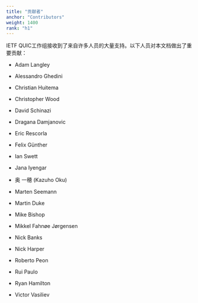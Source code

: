 ```yaml
---
title: "贡献者"
anchor: "Contributors"
weight: 1400
rank: "h1"
---
```


IETF QUIC工作组接收到了来自许多人员的大量支持。以下人员对本文档做出了重要贡献：

* Adam Langley

* Alessandro Ghedini

* Christian Huitema

* Christopher Wood

* David Schinazi

* Dragana Damjanovic

* Eric Rescorla

* Felix Günther

* Ian Swett

* Jana Iyengar

* 奥 一穂 (Kazuho Oku)

* Marten Seemann

* Martin Duke

* Mike Bishop

* Mikkel Fahnøe Jørgensen

* Nick Banks

* Nick Harper

* Roberto Peon

* Rui Paulo

* Ryan Hamilton

* Victor Vasiliev
